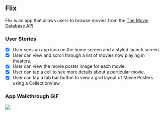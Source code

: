 ## Flix
Flix is an app that allows users to browse movies from the [The Movie Database API](http://docs.themoviedb.apiary.io/#).

### User Stories

- [x] User sees an app icon on the home screen and a styled launch screen.
- [x] User can view and scroll through a list of movies now playing in theaters.
- [x] User can view the movie poster image for each movie.
- [x] User can tap a cell to see more details about a particular movie.
- [x] User can tap a tab bar button to view a grid layout of Movie Posters using a CollectionView.

### App Walkthrough GIF
![](gif2.gif)
